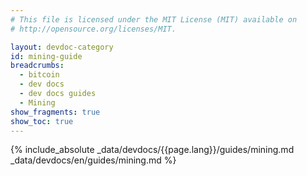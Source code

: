 ```yaml
---
# This file is licensed under the MIT License (MIT) available on
# http://opensource.org/licenses/MIT.

layout: devdoc-category
id: mining-guide
breadcrumbs:
  - bitcoin
  - dev docs
  - dev docs guides
  - Mining
show_fragments: true
show_toc: true
---
```


{% include_absolute _data/devdocs/{{page.lang}}/guides/mining.md _data/devdocs/en/guides/mining.md %}
